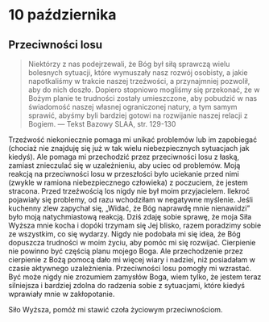 
# 10 października

## Przeciwności losu

> Niektórzy z nas podejrzewali, że Bóg był siłą sprawczą wielu bolesnych sytuacji, które wymuszały nasz rozwój osobisty, a jakie napotkaliśmy w trakcie naszej trzeźwości, a przynajmniej pozwolił, aby do nich doszło. Dopiero stopniowo mogliśmy się przekonać, że w Bożym planie te trudności zostały umieszczone, aby pobudzić w nas świadomość naszej własnej ograniczonej natury, a tym samym sprawić, abyśmy byli bardziej gotowi na rozwijanie naszej relacji z Bogiem. — Tekst Bazowy SLAA, str. 129-130

Trzeźwość niekoniecznie pomaga mi unikać problemów lub im zapobiegać (chociaż nie znajduję się już w tak wielu niebezpiecznych sytuacjach jak kiedyś). Ale pomaga mi przechodzić przez przeciwności losu z łaską, zamiast znieczulać się w uzależnieniu, aby uciec od problemów. Moją reakcją na przeciwności losu w przeszłości było uciekanie przed nimi (zwykle w ramiona niebezpiecznego człowieka) z poczuciem, że jestem stracona. Przed trzeźwością los nigdy nie był moim przyjacielem. Ilekroć pojawiały się problemy, od razu wchodziłam w negatywne myślenie. Jeśli kuchenny zlew zapychał się, „Widać, że Bóg naprawdę mnie nienawidzi” było moją natychmiastową reakcją. Dziś zdaję sobie sprawę, że moja Siła Wyższa mnie kocha i dopóki trzymam się Jej blisko, razem poradzimy sobie ze wszystkim, co się wydarzy. Nigdy nie podobała mi się idea, że Bóg dopuszcza trudności w moim życiu, aby pomóc mi się rozwijać. Cierpienie nie powinno być częścią planu mojego Boga. Ale przechodzenie przez cierpienie z Bożą pomocą dało mi więcej wiary i nadziei, niż posiadałam w czasie aktywnego uzależnienia. Przeciwności losu pomogły mi wzrastać. Być może nigdy nie zrozumiem zamysłów Boga, wiem tylko, że jestem teraz silniejsza i bardziej zdolna do radzenia sobie z sytuacjami, które kiedyś wprawiały mnie w zakłopotanie.

Siło Wyższa, pomóż mi stawić czoła życiowym przeciwnościom.
